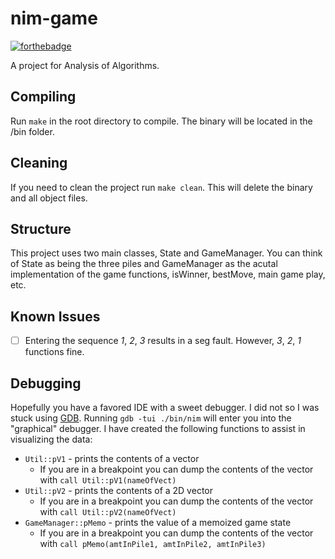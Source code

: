 # nim-game
[![forthebadge](http://forthebadge.com/images/badges/certified-snoop-lion.svg)](http://forthebadge.com)

A project for Analysis of Algorithms.

## Compiling
Run `make` in the root directory to compile. The binary will be located in the /bin folder.

## Cleaning
If you need to clean the project run `make clean`. This will delete the binary and all object files.

## Structure
This project uses two main classes, State and GameManager. You can think of State as being the three piles and GameManager as the acutal
implementation of the game functions, isWinner, bestMove, main game play, etc.

## Known Issues
- [ ] Entering the sequence *1*, *2*, *3* results in a seg fault. However, *3*, *2*, *1* functions fine.

## Debugging
Hopefully you have a favored IDE with a sweet debugger. I did not so I was stuck using [GDB](http://www.yolinux.com/TUTORIALS/GDB-Commands.html).
Running `gdb -tui ./bin/nim` will enter you into the "graphical" debugger. I have created the following functions to assist in
visualizing the data:
* `Util::pV1` - prints the contents of a vector
  * If you are in a breakpoint you can dump the contents of the vector with `call Util::pV1(nameOfVect)`
* `Util::pV2` - prints the contents of a 2D vector
  * If you are in a breakpoint you can dump the contents of the vector with `call Util::pV2(nameOfVect)`
* `GameManager::pMemo` - prints the value of a memoized game state
  * If you are in a breakpoint you can dump the contents of the vector with `call pMemo(amtInPile1, amtInPile2, amtInPile3)`
